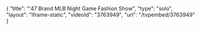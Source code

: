 {
    "title": "'47 Brand MLB Night Game Fashion Show",
    "type": "solo",
    "layout": "iframe-static",
    "videoId": "3763949",
    "url": "\/tvpembed\/3763949"
}